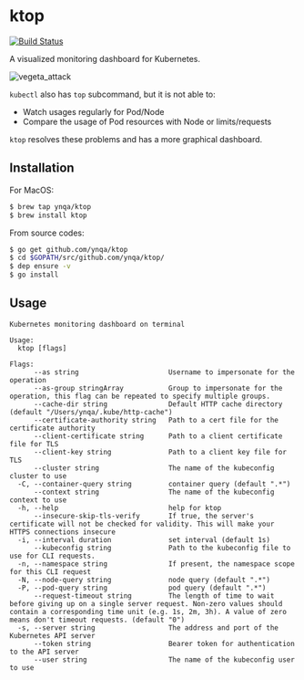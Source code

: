 # ktop

[![Build Status](https://travis-ci.com/ynqa/ktop.svg?branch=master)](https://travis-ci.com/ynqa/ktop)

A visualized monitoring dashboard for Kubernetes.

![vegeta_attack](https://user-images.githubusercontent.com/6745370/57700251-8891ba80-7694-11e9-8074-af95782479e1.gif)

`kubectl` also has `top` subcommand, but it is not able to:

- Watch usages regularly for Pod/Node
- Compare the usage of Pod resources with Node or limits/requests

`ktop` resolves these problems and has a more graphical dashboard.

## Installation

For MacOS:

```bash
$ brew tap ynqa/ktop
$ brew install ktop
```

From source codes:

```bash
$ go get github.com/ynqa/ktop
$ cd $GOPATH/src/github.com/ynqa/ktop/
$ dep ensure -v
$ go install
```

## Usage
```
Kubernetes monitoring dashboard on terminal

Usage:
  ktop [flags]

Flags:
      --as string                      Username to impersonate for the operation
      --as-group stringArray           Group to impersonate for the operation, this flag can be repeated to specify multiple groups.
      --cache-dir string               Default HTTP cache directory (default "/Users/ynqa/.kube/http-cache")
      --certificate-authority string   Path to a cert file for the certificate authority
      --client-certificate string      Path to a client certificate file for TLS
      --client-key string              Path to a client key file for TLS
      --cluster string                 The name of the kubeconfig cluster to use
  -C, --container-query string         container query (default ".*")
      --context string                 The name of the kubeconfig context to use
  -h, --help                           help for ktop
      --insecure-skip-tls-verify       If true, the server's certificate will not be checked for validity. This will make your HTTPS connections insecure
  -i, --interval duration              set interval (default 1s)
      --kubeconfig string              Path to the kubeconfig file to use for CLI requests.
  -n, --namespace string               If present, the namespace scope for this CLI request
  -N, --node-query string              node query (default ".*")
  -P, --pod-query string               pod query (default ".*")
      --request-timeout string         The length of time to wait before giving up on a single server request. Non-zero values should contain a corresponding time unit (e.g. 1s, 2m, 3h). A value of zero means don't timeout requests. (default "0")
  -s, --server string                  The address and port of the Kubernetes API server
      --token string                   Bearer token for authentication to the API server
      --user string                    The name of the kubeconfig user to use
```
